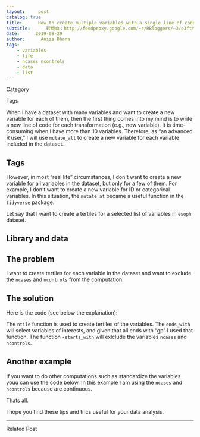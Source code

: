 ```yaml
---
layout:     post
catalog: true
title:      How to create multiple variables with a single line of code in R
subtitle:      转载自：http://feedproxy.google.com/~r/RBloggers/~3/e3ftY7O14Hk/
date:      2019-08-29
author:      Anisa Dhana
tags:
    - variables
    - life
    - ncases ncontrols
    - data
    - list
---
```







Category

Tags

When I have a dataset with many variables and want to create a new variable for each of them, then the first thing comes into my mind is to write a new line of code for each transformation (e.g., new variable). It is time-consuming when I have more than 10 variables. Therefore, as “an advanced R user,” I will use `mutate_all` to create a new variable for each variable included in the dataset. 

## Tags

However, in most “real life” circumstances, I don't want to create a new variable for all variables in the dataset, but only for a few of them. For example, I don't want to create a new variable for ID or categorical variables. In this situation, the `mutate_at` became a useful function in the `tidyverse` package.

Let say that I want to create a tertiles for a selected list of variables in `esoph` dataset.

## Library and data

## The problem

I want to create tertiles for each variable in the dataset and want to exclude the `ncases` and `ncontrols` from the computation.

## The solution

Here is the code (see below the explanation):

The `ntile` function is used to create tertiles of the variables. The `ends_with` will select variables of interests, and given that all ends with “gp” I used that function. The function `-starts_with` will exlclude the variables `ncases` and `ncontrols`.

## Another example

If you want to do other computations such as standardize the variables youu can use the code below. In this example I am using the `ncases` and `ncontrols` because are continuous.

Thats all. 

I hope you find these tips and trics useful for your data analysis.

****

Related Post
